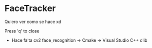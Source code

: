# FaceTracker
Quiero ver como se hace xd

Press 'q' to close 

- Hace falta
cv2
face_recognition -> Cmake -> Visual Studio C++
dlib